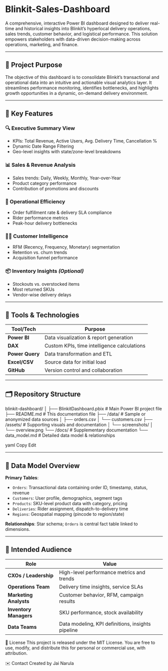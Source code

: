 # Blinkit-Sales-Dashboard
A comprehensive, interactive Power BI dashboard designed to deliver real-time and historical insights into Blinkit’s hyperlocal delivery operations, sales trends, customer behavior, and logistical performance. This solution empowers stakeholders with data-driven decision-making across operations, marketing, and finance.

---

## 🧭 Project Purpose

The objective of this dashboard is to consolidate Blinkit’s transactional and operational data into an intuitive and actionable visual analytics layer. It streamlines performance monitoring, identifies bottlenecks, and highlights growth opportunities in a dynamic, on-demand delivery environment.

---

## 🧱 Key Features

### 🔍 Executive Summary View
- KPIs: Total Revenue, Active Users, Avg. Delivery Time, Cancellation %
- Dynamic Date Range Filtering
- Geo-level insights with state/zone-level breakdowns

### 📊 Sales & Revenue Analysis
- Sales trends: Daily, Weekly, Monthly, Year-over-Year
- Product category performance
- Contribution of promotions and discounts

### 🚚 Operational Efficiency
- Order fulfillment rate & delivery SLA compliance
- Rider performance metrics
- Peak-hour delivery bottlenecks

### 🧍‍♂️ Customer Intelligence
- RFM (Recency, Frequency, Monetary) segmentation
- Retention vs. churn trends
- Acquisition funnel performance

### 📦 Inventory Insights *(Optional)*
- Stockouts vs. overstocked items
- Most returned SKUs
- Vendor-wise delivery delays

---

## 🧰 Tools & Technologies

| Tool/Tech        | Purpose                                      |
|------------------|----------------------------------------------|
| **Power BI**     | Data visualization & report generation       |
| **DAX**          | Custom KPIs, time intelligence calculations  |
| **Power Query**  | Data transformation and ETL                  |
| **Excel/CSV**    | Source data for initial load                 |
| **GitHub**       | Version control and collaboration            |

---

## 🗂 Repository Structure

blinkit-dashboard/
│
├── BlinkitDashboard.pbix # Main Power BI project file
├── README.md # This documentation file
├── /data/ # Sample or anonymized data sources
│ ├── orders.csv
│ └── customers.csv
├── /assets/ # Supporting visuals and documentation
│ └── screenshots/
│ └── overview.png
└── /docs/ # Supplementary documentation
└── data_model.md # Detailed data model & relationships

yaml
Copy
Edit

---

## 📐 Data Model Overview

**Primary Tables**:
- `Orders`: Transactional data containing order ID, timestamp, status, revenue
- `Customers`: User profile, demographics, segment tags
- `Products`: SKU-level product data with category, pricing
- `Deliveries`: Rider assignment, dispatch-to-delivery time
- `Regions`: Geospatial mapping (pincode to region/state)

**Relationships**: Star schema; `Orders` is central fact table linked to dimensions.

---

## 🎯 Intended Audience

| Role | Value |
|------|-------|
| **CXOs / Leadership** | High-level performance metrics and trends |
| **Operations Team** | Delivery time insights, service SLAs |
| **Marketing Analysts** | Customer behavior, RFM, campaign results |
| **Inventory Managers** | SKU performance, stock availability |
| **Data Teams** | Data modeling, KPI definitions, insights pipeline |
📄 License
This project is released under the MIT License. You are free to use, modify, and distribute this for personal or commercial use, with attribution.

✉️ Contact
Created by Jai Narula

